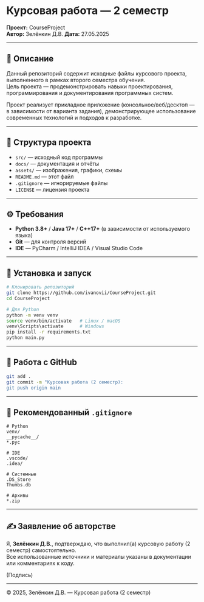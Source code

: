 # Курсовая работа — 2 семестр

**Проект:** CourseProject  
**Автор:** Зелёнкин Д.В.
**Дата:** 27.05.2025

---

## 🧠 Описание

Данный репозиторий содержит исходные файлы курсового проекта, выполненного в рамках второго семестра обучения.  
Цель проекта — продемонстрировать навыки проектирования, программирования и документирования программных систем.  

Проект реализует прикладное приложение (консольное/веб/десктоп — в зависимости от варианта задания), демонстрирующее использование современных технологий и подходов к разработке.

---

## 📁 Структура проекта

- `src/` — исходный код программы  
- `docs/` — документация и отчёты  
- `assets/` — изображения, графики, схемы  
- `README.md` — этот файл  
- `.gitignore` — игнорируемые файлы  
- `LICENSE` — лицензия проекта  

---

## ⚙️ Требования

- **Python 3.8+** / **Java 17+** / **C++17+** (в зависимости от используемого языка)  
- **Git** — для контроля версий  
- **IDE** — PyCharm / IntelliJ IDEA / Visual Studio Code  

---

## 🚀 Установка и запуск

```bash
# Клонировать репозиторий
git clone https://github.com/ivanovii/CourseProject.git
cd CourseProject

# Для Python
python -m venv venv
source venv/bin/activate   # Linux / macOS
venv\Scripts\activate      # Windows
pip install -r requirements.txt
python main.py
```


---

## 🧩 Работа с GitHub

```bash
git add .
git commit -m "Курсовая работа (2 семестр): 
git push origin main
```

---

## 🧾 Рекомендованный `.gitignore`

```gitignore
# Python
venv/
__pycache__/
*.pyc

# IDE
.vscode/
.idea/

# Системные
.DS_Store
Thumbs.db

# Архивы
*.zip
```

---

## ✍️ Заявление об авторстве

Я, **Зелёнкин Д.В.**, подтверждаю, что выполнил(а) курсовую работу (2 семестр) самостоятельно.  
Все использованные источники и материалы указаны в документации или комментариях к коду.  

(Подпись)

---

© 2025, Зелёнкин Д.В. — Курсовая работа (2 семестр)
